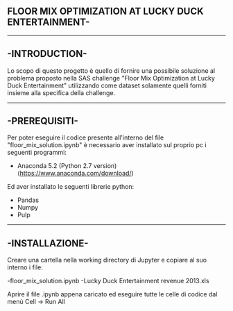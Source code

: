 FLOOR MIX OPTIMIZATION AT LUCKY DUCK ENTERTAINMENT-
---------------------------------------------------

--------------
-INTRODUCTION-
--------------
Lo scopo di questo progetto è quello di fornire una possibile soluzione al problema proposto nella SAS challenge
"Floor Mix Optimization at Lucky Duck Entertainment" utilizzando come dataset solamente quelli forniti insieme
alla specifica della challenge.

--------------
-PREREQUISITI-
--------------
Per poter eseguire il codice presente all'interno del file "floor_mix_solution.ipynb" è necessario aver installato
sul proprio pc i seguenti programmi:

- Anaconda 5.2 (Python 2.7 version) (https://www.anaconda.com/download/)

Ed aver installato le seguenti librerie python:

- Pandas 
- Numpy
- Pulp

---------------
-INSTALLAZIONE-
---------------
Creare una cartella nella working directory di Jupyter e copiare al suo interno i file:

-floor_mix_solution.ipynb
-Lucky Duck Entertainment revenue 2013.xls

Aprire il file .ipynb appena caricato ed eseguire tutte le celle di codice dal menù Cell -> Run All
